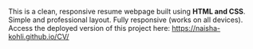 This is a clean, responsive resume webpage built using **HTML and CSS**.
Simple and professional layout.
Fully responsive (works on all devices).
Access the deployed version of this project here:
https://naisha-kohli.github.io/CV/

